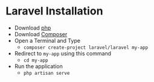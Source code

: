 # Laravel Installation

- Download [php](https://www.php.net/)
- Download [Composer](https://getcomposer.org/)
- Open a Terminal and Type
    - `composer create-project laravel/laravel my-app`
- Redirect to `my-app` using this command
    - `cd my-app`
- Run the application
    - `php artisan serve`